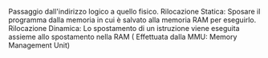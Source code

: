 Passaggio dall'indirizzo logico a quello fisico.
Rilocazione Statica: Sposare il programma dalla memoria in cui è salvato alla memoria RAM per eseguirlo.
Rilocazione Dinamica: Lo spostamento di un istruzione viene eseguita assieme allo spostamento nella RAM ( Effettuata dalla MMU: Memory Management Unit)